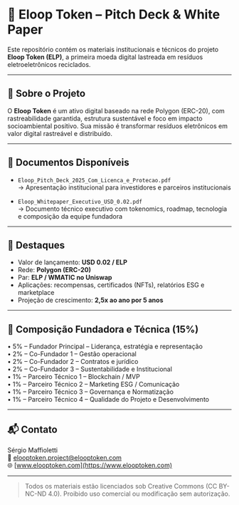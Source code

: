 # 📘 Eloop Token – Pitch Deck & White Paper

Este repositório contém os materiais institucionais e técnicos do projeto **Eloop Token (ELP)**, a primeira moeda digital lastreada em resíduos eletroeletrônicos reciclados.

---

## 🌱 Sobre o Projeto

O **Eloop Token** é um ativo digital baseado na rede Polygon (ERC-20), com rastreabilidade garantida, estrutura sustentável e foco em impacto socioambiental positivo. Sua missão é transformar resíduos eletrônicos em valor digital rastreável e distribuído.

---

## 📂 Documentos Disponíveis

- `Eloop_Pitch_Deck_2025_Com_Licenca_e_Protecao.pdf`  
  → Apresentação institucional para investidores e parceiros institucionais

- `Eloop_Whitepaper_Executivo_USD_0.02.pdf`  
  → Documento técnico executivo com tokenomics, roadmap, tecnologia e composição da equipe fundadora

---

## 💠 Destaques

- Valor de lançamento: **USD 0.02 / ELP**  
- Rede: **Polygon (ERC-20)**  
- Par: **ELP / WMATIC no Uniswap**  
- Aplicações: recompensas, certificados (NFTs), relatórios ESG e marketplace  
- Projeção de crescimento: **2,5x ao ano por 5 anos**

---

## 🧱 Composição Fundadora e Técnica (15%)

• 5% – Fundador Principal – Liderança, estratégia e representação  
• 2% – Co-Fundador 1 – Gestão operacional  
• 2% – Co-Fundador 2 – Contratos e jurídico  
• 2% – Co-Fundador 3 – Sustentabilidade e Institucional  
• 1% – Parceiro Técnico 1 – Blockchain / MVP  
• 1% – Parceiro Técnico 2 – Marketing ESG / Comunicação  
• 1% – Parceiro Técnico 3 – Governança e Normatização  
• 1% – Parceiro Técnico 4 – Qualidade do Projeto e Desenvolvimento  

---

## 📬 Contato

Sérgio Maffioletti  
📧 elooptoken.project@elooptoken.com  
🌐 [www.elooptoken.com](https://www.elooptoken.com)

---

> Todos os materiais estão licenciados sob Creative Commons (CC BY-NC-ND 4.0). Proibido uso comercial ou modificação sem autorização.

